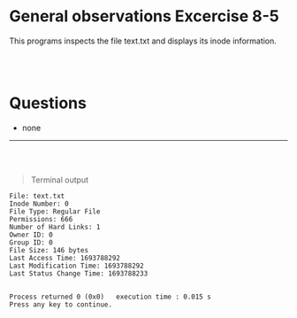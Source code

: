 # General observations Excercise 8-5

This programs inspects the file text.txt and displays its inode information.

<br> </br>

# Questions

- none

---

<br> </br>

> Terminal output

```
File: text.txt
Inode Number: 0
File Type: Regular File
Permissions: 666
Number of Hard Links: 1
Owner ID: 0
Group ID: 0
File Size: 146 bytes
Last Access Time: 1693788292
Last Modification Time: 1693788292
Last Status Change Time: 1693788233


Process returned 0 (0x0)   execution time : 0.015 s
Press any key to continue.



```

